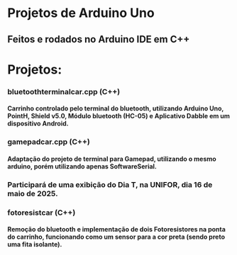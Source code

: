# Projetos de Arduino Uno
## Feitos e rodados no Arduino IDE em C++

# Projetos:
###     bluetoothterminalcar.cpp (C++)
####        Carrinho controlado pelo terminal do bluetooth, utilizando Arduino Uno, PointH, Shield v5.0, Módulo bluetooth (HC-05) e Aplicativo Dabble em um dispositivo Android.

###     gamepadcar.cpp (C++)
####        Adaptação do projeto de terminal para Gamepad, utilizando o mesmo arduino, porém utilizando apenas SoftwareSerial. 
###     Participará de uma exibição do Dia T, na UNIFOR, dia 16 de maio de 2025.

###     fotoresistcar (C++)
####        Remoção do bluetooth e implementação de dois Fotoresistores na ponta do carrinho, funcionando como um sensor para a cor preta (sendo preto uma fita isolante).

